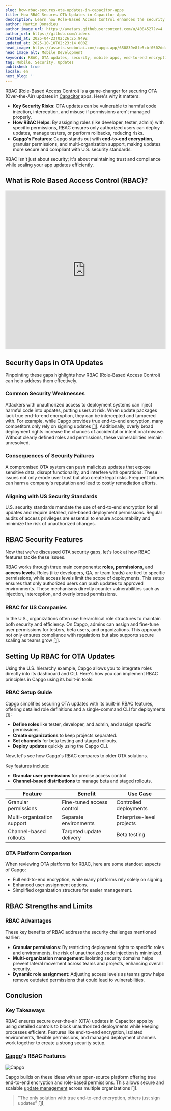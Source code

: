 ```yaml
---
slug: how-rbac-secures-ota-updates-in-capacitor-apps
title: How RBAC Secures OTA Updates in Capacitor Apps
description: Learn how Role-Based Access Control enhances the security of OTA updates in mobile apps, protecting against vulnerabilities and ensuring compliance.
author: Martin Donadieu
author_image_url: https://avatars.githubusercontent.com/u/4084527?v=4
author_url: https://github.com/riderx
created_at: 2025-04-23T02:26:25.949Z
updated_at: 2025-10-10T02:23:14.000Z
head_image: https://assets.seobotai.com/capgo.app/680839e8fe5cbf0502ddad36-1745375221230.jpg
head_image_alt: Mobile Development
keywords: RBAC, OTA updates, security, mobile apps, end-to-end encryption, role-based access control, deployment permissions
tag: Mobile, Security, Updates
published: true
locale: en
next_blog: ''
---
```


RBAC (Role-Based Access Control) is a game-changer for securing OTA (Over-the-Air) updates in [Capacitor](https://capacitorjs.com/) apps. Here's why it matters:

-   **Key Security Risks**: OTA updates can be vulnerable to harmful code injection, interception, and misuse if permissions aren't managed properly.
-   **How RBAC Helps**: By assigning roles (like developer, tester, admin) with specific permissions, RBAC ensures only authorized users can deploy updates, manage testers, or perform rollbacks, reducing risks.
-   **[Capgo](https://capgo.app/)'s Features**: Capgo stands out with **end-to-end encryption**, granular permissions, and multi-organization support, making updates more secure and compliant with U.S. security standards.

RBAC isn't just about security; it's about maintaining trust and compliance while scaling your app updates efficiently.

## What is Role Based Access Control (RBAC)?

<iframe src="https://www.youtube.com/embed/-aPHg0uRYUI" aria-label="YouTube video player" frameborder="0" allow="accelerometer; autoplay; clipboard-write; encrypted-media; gyroscope; picture-in-picture; web-share" referrerpolicy="strict-origin-when-cross-origin" style="width: 100%; height: 500px;" allowfullscreen></iframe>

## Security Gaps in OTA Updates

Pinpointing these gaps highlights how RBAC (Role-Based Access Control) can help address them effectively.

### Common Security Weaknesses

Attackers with unauthorized access to deployment systems can inject harmful code into updates, putting users at risk. When update packages lack true end-to-end encryption, they can be intercepted and tampered with. For example, while Capgo provides true end-to-end encryption, many competitors only rely on signing updates [\[1\]](https://capgo.app/). Additionally, overly broad deployment rights increase the chances of accidental or intentional misuse. Without clearly defined roles and permissions, these vulnerabilities remain unresolved.

### Consequences of Security Failures

A compromised OTA system can push malicious updates that expose sensitive data, disrupt functionality, and interfere with operations. These issues not only erode user trust but also create legal risks. Frequent failures can harm a company's reputation and lead to costly remediation efforts.

### Aligning with US Security Standards

U.S. security standards mandate the use of end-to-end encryption for all updates and require detailed, role-based deployment permissions. Regular audits of access privileges are essential to ensure accountability and minimize the risk of unauthorized changes.

## RBAC Security Features

Now that we've discussed OTA security gaps, let's look at how RBAC features tackle these issues.

RBAC works through three main components: **roles**, **permissions**, and **access levels**. Roles (like developers, QA, or team leads) are tied to specific permissions, while access levels limit the scope of deployments. This setup ensures that only authorized users can push updates to approved environments. These mechanisms directly counter vulnerabilities such as injection, interception, and overly broad permissions.

### RBAC for US Companies

In the U.S., organizations often use hierarchical role structures to maintain both security and efficiency. On Capgo, admins can assign and fine-tune user permissions for testers, beta users, and organizations. This approach not only ensures compliance with regulations but also supports secure scaling as teams grow [\[1\]](https://capgo.app/).

## Setting Up RBAC for OTA Updates

Using the U.S. hierarchy example, Capgo allows you to integrate roles directly into its dashboard and CLI. Here's how you can implement RBAC principles in Capgo using its built-in tools:

### RBAC Setup Guide

Capgo simplifies securing OTA updates with its built-in RBAC features, offering detailed role definitions and a single-command CLI for deployments [\[1\]](https://capgo.app/):

-   **Define roles** like tester, developer, and admin, and assign specific permissions.
-   **Create organizations** to keep projects separated.
-   **Set channels** for beta testing and staged rollouts.
-   **Deploy updates** quickly using the Capgo CLI.

Now, let's see how Capgo's RBAC compares to older OTA solutions.

Key features include:

-   **Granular user permissions** for precise access control.
-   **Channel-based distributions** to manage beta and staged rollouts.

| Feature | Benefit | Use Case |
| --- | --- | --- |
| Granular permissions | Fine-tuned access control | Controlled deployments |
| Multi-organization support | Separate environments | Enterprise-level projects |
| Channel-based rollouts | Targeted update delivery | Beta testing |

### OTA Platform Comparison

When reviewing OTA platforms for RBAC, here are some standout aspects of Capgo:

-   Full end-to-end encryption, while many platforms rely solely on signing.
-   Enhanced user assignment options.
-   Simplified organization structure for easier management.

## RBAC Strengths and Limits

### RBAC Advantages

These key benefits of RBAC address the security challenges mentioned earlier:

-   **Granular permissions**: By restricting deployment rights to specific roles and environments, the risk of unauthorized code injection is minimized.
-   **Multi-organization management**: Isolating security domains helps prevent lateral movement across teams and projects, enhancing overall security.
-   **Dynamic role assignment**: Adjusting access levels as teams grow helps remove outdated permissions that could lead to vulnerabilities.

## Conclusion

### Key Takeaways

RBAC ensures secure over-the-air (OTA) updates in Capacitor apps by using detailed controls to block unauthorized deployments while keeping processes efficient. Features like end-to-end encryption, isolated environments, flexible permissions, and managed deployment channels work together to create a strong security setup.

### [Capgo](https://capgo.app/)'s RBAC Features

![Capgo](https://assets.seobotai.com/capgo.app/680839e8fe5cbf0502ddad36/95506b8280be0626e7b237b754ba8f1b.jpg)

Capgo builds on these ideas with an open-source platform offering true end-to-end encryption and role-based permissions. This allows secure and scalable [update management](https://capgo.app/docs/plugin/cloud-mode/manual-update/) across multiple organizations [\[1\]](https://capgo.app/).

> "The only solution with true end-to-end encryption, others just sign updates" [\[1\]](https://capgo.app/)